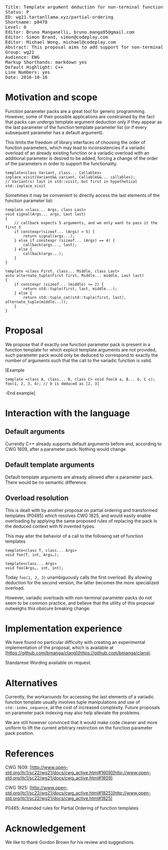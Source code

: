 <pre class='metadata'>
Title: Template argument deduction for non-terminal function parameter packs
Status: P
ED: wg21.tartanllama.xyz/partial-ordering
Shortname: p0478
Level: 0
Editor: Bruno Manganelli, bruno.manga95@gmail.com
Editor: Simon Brand, simon@codeplay.com
Editor: Michael Wong, michael@codeplay.com
Abstract: This proposal aims to add support for non-terminal function parameter pack template argument deduction to the C++ language. There is a companion paper P0485 that amends rules for partial ordering of function templates which enables overload syntax, which resolves CWG1825.
Group: wg21
Audience: EWG
Markup Shorthands: markdown yes
Default Highlight: C++
Line Numbers: yes
Date: 2016-10-16
</pre>

# Motivation and scope

Function parameter packs are a great tool for generic programming. However, some of their possible applications are constrained by the fact that packs can undergo template argument deduction only if they appear as the last parameter of the function template parameter list (or if every subsequent parameter has a default argument).

This limits the freedom of library interfaces of choosing the order of function parameters, which may lead to inconsistencies if a variadic overload of an already existing function  or a variadic overload with an additional parameter is desired to be added, forcing a change of the order of the parameters in order to support the functionality.

```
template<class Variant, class... Callables>
inplace_visit(Variant&& variant, Callable&&... callables);
// Variant(s) last in std::visit, but first in hypothetical std::inplace_visit
```

Sometimes it may be convenient to directly access the last elements of the function parameter list:

```
template <class... Args, class Last>
void signal(Args... args, Last last)
{
    // callback expects 5 arguments, and we only want to pass it the first 5
    if constexpr(sizeof... (Args) > 5) {
        return signal(args...);
    } else if constexpr (sizeof... (Args) == 4) {
        callback(args..., last);
    } else {
        callback(args...);
    }
}

template <class First, class... Middle, class Last>
auto alternate_tuple(First first, Middle... middle, Last last)
{
    if constexpr (sizeof... (middle) <= 2) {
        return std::tuple(first, last, middle...);
    } else {
        return std::tuple_cat(std::tuple(first, last), alternate_tuple(middle...));
    }
}
```

# Proposal

We propose that if exactly one function parameter pack is present in a function template for which explicit template arguments are not provided, such parameter pack would only be deduced to correspond to exactly the number of arguments such that the call to the variadic function is valid.

[Example
```
template <class A, class... B, class C> void foo(A a, B... b, C c);
foo(1, 2, 3, 4); // b is deduced as [2, 3]
```

-End example]

# Interaction with the language

## Default arguments

Currently C++ already supports default arguments before and, according to CWG 1609, after a parameter pack. Nothing would change.

## Default template arguments

Default template arguments are already allowed after a parameter pack. There would be no semantic difference.

## Overload resolution

This is dealt with by another proposal on partial ordering and transformed templates (P0485) which resolves CWG 1825, and would easily enable overloading by applying the same proposed rules of replacing the pack in the deduced context with N invented types.

This may alter the behavior of a call to the following set of function templates

```
template<class T, class... Args>
void foo(T, int, Args…);

template<class... Args>
void foo(Args…, int, int);
```

Today `foo(1, 2, 3)` unambiguously calls the first overload. By allowing deduction for the second version, the latter becomes the more specialized overload.

However, variadic overloads with non-terminal parameter packs do not seem to be common practice, and believe that the utility of this proposal outweighs this obscure breaking change.

# Implementation experience

We have found no particular difficulty with creating an experimental implementation of the proposal, which is available at [https://github.com/bmanga/clang](https://github.com/bmanga/clang).

Standarese Wording available on request.

# Alternatives

Currently, the workarounds for accessing the last elements of a variadic function template usually involves tuple manipulations and use of `std::index_sequence`, at the cost of increased complexity.
Future proposals on parameter pack indexing may also help alleviate the problems.

We are still however convinced that it would make code cleaner and more uniform to lift the current arbitrary restriction on the function parameter pack position.

# References

CWG 1609: [http://www.open-std.org/jtc1/sc22/wg21/docs/cwg_active.html#1609](http://www.open-std.org/jtc1/sc22/wg21/docs/cwg_active.html#1609)

CWG 1825: [http://www.open-std.org/jtc1/sc22/wg21/docs/cwg_active.html#1825](http://www.open-std.org/jtc1/sc22/wg21/docs/cwg_active.html#1825)

P0485: Amended rules for Partial Ordering of function templates

# Acknowledgement

We like to thank Gordon Brown for his review and suggestions.

